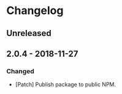 # Changelog

## Unreleased

## 2.0.4 - 2018-11-27

### Changed

-   [Patch] Publish package to public NPM.
